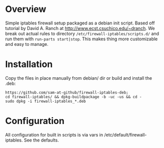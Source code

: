# Overview
Simple iptables firewall setup packaged as a debian init script. Based off tutorial by David A. Ranch at  http://www.ecst.csuchico.edu/~dranch. We break out actual rules to directory `/etc/firewall-iptables/scripts.d/` and run them with `run-parts start|stop`. This makes thing more customizable and easy to manage.

# Installation
Copy the files in place manually from debian/ dir or build and install the .deb:

    https://github.com/sam-at-github/firewall-iptables-deb;
    cd firewall-iptables/ && dpkg-buildpackage -b -uc -us && cd -
    sudo dpkg -i firewall-iptables_*.deb

# Configuration
All configuration for built in scripts is via vars in /etc/default/firewall-iptables. See the defaults.
